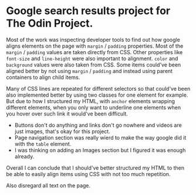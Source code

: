 # Google search results project for The Odin Project.

Most of the work was inspecting developer tools to find out how google aligns elements on the page with `margin` / `padding` properties. Most of the `margin` / `padding` values are taken directly from CSS. Other properties like `font-size` and `line-height` were also important to alignment. `color` and `background` values were also taken from CSS. Some items could've been aligned better by not using `margin` / `padding` and instead using parent containers to align child items.

Many of CSS lines are repeated for different selectors so that could've been also implemented better by using two classes for one element for example. But due to how I structured my HTML, with `anchor` elements wrapping different elements, when you only want to underline one elements when you hover over such link it would've been difficult.

* Buttons don't do anything and links don't go nowhere and videos are just images, that's okay for this project.
* Page navigation section was really wierd to make the way google did it with the `table` element.
* I was thinking on adding an Images section but I figured it was enough already.

Overall I can conclude that I should've better structured my HTML to then be able to easily align items using CSS with not too much repetition.

Also disregard all text on the page.
